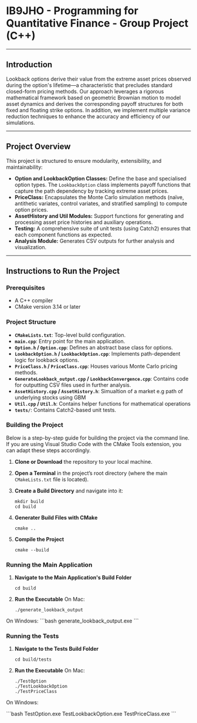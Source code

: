 # IB9JHO - Programming for Quantitative Finance - Group Project (C++)

***

## Introduction
 Lookback options derive their value from the extreme asset prices observed during the option's lifetime—a characteristic that precludes standard closed-form pricing methods. Our approach leverages a rigorous mathematical framework based on geometric Brownian motion to model asset dynamics and derives the corresponding payoff structures for both fixed and floating strike options. In addition, we implement multiple variance reduction techniques to enhance the accuracy and efficiency of our simulations.

***

## Project Overview

This project is structured to ensure modularity, extensibility, and maintainability:
- **Option and LookbackOption Classes:** Define the base and specialised option types. The `LookbackOption` class implements payoff functions that capture the path dependency by tracking extreme asset prices.
- **PriceClass:** Encapsulates the Monte Carlo simulation methods (naïve, antithetic variates, control variates, and stratified sampling) to compute option prices.
- **AssetHistory and Util Modules:** Support functions for generating and processing asset price histories and auxiliary operations.
- **Testing:** A comprehensive suite of unit tests (using Catch2) ensures that each component functions as expected.
- **Analysis Module:** Generates CSV outputs for further analysis and visualization.

***

## Instructions to Run the Project

### Prerequisites
- A C++ compiler
- CMake version 3.14 or later

###  Project Structure

- **`CMakeLists.txt`**: Top-level build configuration.
- **`main.cpp`**: Entry point for the main application.
- **`Option.h` / `Option.cpp`**: Defines an abstract base class for options.
- **`LookbackOption.h` / `LookbackOption.cpp`**: Implements path-dependent logic for lookback options.
- **`PriceClass.h` / `PriceClass.cpp`**: Houses various Monte Carlo pricing methods.
- **`GenerateLookback_output.cpp` / `LookbackConvergence.cpp`**: Contains code for outputting CSV files used in further analysis.
- **`AssetHistory.cpp` / `AssetHistory.h`**: Simualtion of a market e.g path of underlying stocks using GBM
- **`Util.cpp` / `Util.h`**: Contains helper functions for mathematical operations
- **`tests/`**: Contains Catch2-based unit tests.


### Building the Project

Below is a step-by-step guide for building the project via the command line. If you are using Visual Studio Code with the CMake Tools extension, you can adapt these steps accordingly.

1. **Clone or Download** the repository to your local machine.

2. **Open a Terminal** in the project’s root directory (where the main `CMakeLists.txt` file is located).

3. **Create a Build Directory** and navigate into it:
   ```
   mkdir build
   cd build
   ```

4. **Generater Build Files with CMake** 
    ```
    cmake ..
    ```

5. **Compile the Project**
    ```
    cmake --build
    ```

### Running the Main Application

1. **Navigate to the Main Application's Build Folder**
    ```
    cd build
    ```

2. **Run the Executable**
On Mac:
    ```
    ./generate_lookback_output
    ```

On Windows:
    \`\`\`bash
    generate_lookback_output.exe
    \`\`\`



### Running the Tests

1. **Navigate to the Tests Build Folder**
    ```
    cd build/tests
    ```
2. **Run the Executable**
On Mac:
    ```
    ./TestOption
    ./TestLookbackOption
    ./TestPriceClass
    ```

On Windows:

\`\`\`bash
TestOption.exe
TestLookbackOption.exe
TestPriceClass.exe
\`\`\`






